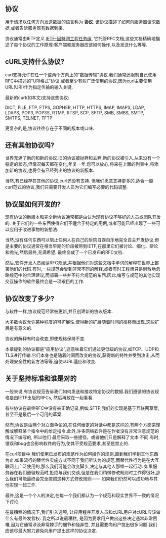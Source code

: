 
## 协议

用于请求以任何方向发送数据的语言称为 **协议**. 该协议描述了如何向服务器请求数据,或者告诉服务器有数据到来.

协议通常由IETF定义.[IETF-因特网工程任务组](https://www.ietf.org/), 它托管RFC文档,这些文档精确地描述了每个协议的工作原理:客户端和服务器应该如何操作,以及发送什么等等.

## cURL支持什么协议?

curl支持允许在任一个或两个方向上的"数据传输"协议.我们通常还限制自己使用RFC中描述的"URI格式"协议,或者至少有些广泛使用的协议,因为curl主要使用URL(URI)作为指定传输的输入关键.

最新的curl(如本文)支持这些协议:

DICT, FILE, FTP, FTPS, GOPHER, HTTP, HTTPS, IMAP, IMAPS, LDAP, LDAPS, POP3,
POP3S, RTMP, RTSP, SCP, SFTP, SMB, SMBS, SMTP, SMTPS, TELNET, TFTP

更复杂的是,协议往往存在于不同的版本或口味.

## 还有其他协议吗?

世界充满了新的和新的协议.旧的协议被抛弃和丢弃,新的协议被引入.从来没有一个稳定的状态,但情况每天都在变化,年复一年.您可以放心,将来在上面的列表中,将添加新的协议,也将会有已经列出的协议的新版本.

当然,有已经存在其他的协议,curl还没有支持. 但我们愿意支持更多的,适合一般curl范式的协议,我们只需要开发人员为它们编写必要的代码调整.

## 协议是如何开发的?

现有协议的新版本和完全新协议通常都是由认为现有协议不够好的人员或团队开发的. 关于它们的一些东西使得它们不适合于特定的用例,或者可能已经出现了一些可以应用于改进事物的新想法.

当然,没有任何东西可以阻止任何人在自己的后院自娱自乐地完全自主开发协议,但是主要的协议通常在相当早期的阶段被带到IETF,在那里它们被讨论、细化、辩论和抛光,然后最终,充满希望. 最终变成了一个已发布的RFC文档.

然后,软件开发人员阅读RFC规范,并根据他们对这些文档中单词的解释在世界上部署他们的代码.有时,一些规范会受到非常不同的解释,或者有时工程师只是懒散地忽略规范中的合理建议,而部署一些并不符合规范的东西.因此,编写与规范的其他实现交互操作的软件最终会是一项艰巨的工作.

## 协议改变了多少?

与软件一样,协议规范经常被更新,并且创建新的协议版本.

大多数协议允许某种程度的可扩展性,使得新的扩展随着时间的推移而出现,这些扩展是有意义的.

协议的解释有时会改变,即使规格保持不变.

本章提到的协议都是"应用协议",这意味着它们通过更低级的协议,如TCP、UDP和TLS进行传输.它们本身也是随着时间而改变的协议,获得新的特性并受到攻击,从而处理安全性的新方法等等,迫使cURL适应和改变.

## 关于坚持标准和谁是对的

一般来说,有协议规范告诉我们如何发送和接收特定协议的数据.我们遵循的协议规格是由IETF出版的RFCs, 然后再放在一起看看.

有些协议在最终RFC中没有被正确记录,例如,SFTP,我们的实现是基于互联网草案,甚至不是最后一个可用的草案.

然而,协议是由两个对立面争论的,在任何给定的对话中都是这样的,有两个方面来理解或解释某个指令中的给定指令.此外,许多网络软件是在作者没有非常注意规范的情况下编写的, 所以他们
最后采取一些捷径，或者他们只是解释了文本
不同.有时,错误和bug也会影响软件的行为,使其不受规范要求,甚至是禁止的.

在curl项目中,我们使用已发布的规范作为如何操作的规则,直到我们学到其他东西为止.如果流行的替代性实施方式不同于我们所认为的规范,而替代性行为是在大互联网上广泛使用的,那么我们可能会改变脚步,决定与其他人那样一起行动. 如果服务器在我们遵循规范时,拒绝与我们交谈,但是在我们稍微修改规则时工作得很好,那么我们可能最终会完全按照这种方式修改规则—— 如果我们仍然可以成功地与其他实现一起工作.

最终,这是一个个人的决定,在每一个我们都认为一个规范和现实世界不一致的情况下讨论.

在最糟糕的情况下,我们引入选项, 让应用程序开发人员和cURL用户对cURL应该做什么有最终发言权. 我之所以说最糟糕, 是因为要求用户做出这些决定通常非常困难,因为它通常涉及非常棘手的细节和怪异性, 并且需要向用户提出很多问题.我们应该尽最大努力避免向用户提出这样的协议决定.
